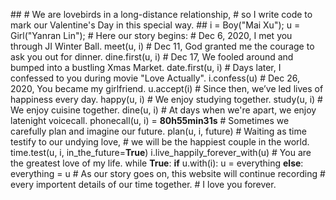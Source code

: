 \##
\# We are lovebirds in a long-distance relationship,
\# so I write code to mark our Valentine's Day in this special way.
\##
i = Boy("Mai Xu");
u = Girl("Yanran Lin");
\# Here our story begins:
\# Dec 6, 2020, I met you through JI Winter Ball.
meet(u, i)
\# Dec 11, God granted me the courage to ask you out for dinner.
dine.first(u, i)
\# Dec 17, We fooled around and bumped into a bustling Xmas Market.
date.first(u, i)
\# Days later, I confessed to you during movie "Love Actually".
i.confess(u)
\# Dec 26, 2020, You became my girlfriend.
u.accept(i)
\# Since then, we’ve led lives of happiness every day.
happy(u, i)
\# We enjoy studying together.
study(u, i)
\# We enjoy cuisine together.
dine(u, i)
\# At days when we're apart, we enjoy latenight voicecall.
phonecall(u, i) = **80h55min31s**
\# Sometimes we carefully plan and imagine our future.
plan(u, i, future)
\# Waiting as time testify to our undying love,
\# we will be the happiest couple in the world.
time.test(u, i, in_the_future=**True**)
i.live_happily_forever_with(u)
\# You are the greatest love of my life.
while **True**:
**if** u.with(i):
u = everything
**else**:
everything = u
\# As our story goes on, this website will continue recording
\# every importent details of our time together.
\# I love you forever.